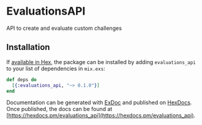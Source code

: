 # EvaluationsAPI

API to create and evaluate custom challenges

## Installation

If [available in Hex](https://hex.pm/docs/publish), the package can be installed
by adding `evaluations_api` to your list of dependencies in `mix.exs`:

```elixir
def deps do
  [{:evaluations_api, "~> 0.1.0"}]
end
```

Documentation can be generated with [ExDoc](https://github.com/elixir-lang/ex_doc)
and published on [HexDocs](https://hexdocs.pm). Once published, the docs can
be found at [https://hexdocs.pm/evaluations_api](https://hexdocs.pm/evaluations_api).
